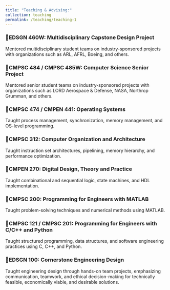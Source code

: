 ```yaml
---
title: "Teaching & Advising:"
collection: teaching
permalink: /teaching/teaching-1
---
```


### 📘EDSGN 460W: Multidisciplinary Capstone Design Project
Mentored multidisciplinary student teams on industry-sponsored projects with organizations such as ARL, AFRL, Boeing, and others.
### 📘CMPSC 484 / CMPSC 485W: Computer Science Senior Project
Mentored senior student teams on industry-sponsored projects with organizations such as LORD Aerospace & Defense, NASA, Northrop Grumman, and others.
### 📘CMPSC 474 / CMPEN 441: Operating Systems
Taught process management, synchronization, memory management, and OS-level programming.
### 📘CMPSC 312: Computer Organization and Architecture
Taught instruction set architectures, pipelining, memory hierarchy, and performance optimization.
### 📘CMPEN 270: Digital Design, Theory and Practice
Taught combinational and sequential logic, state machines, and HDL implementation.
### 📘CMPSC 200: Programming for Engineers with MATLAB
Taught problem-solving techniques and numerical methods using MATLAB.
### 📘CMPSC 121 / CMPSC 201: Programming for Engineers with C/C++ and Python
Taught structured programming, data structures, and software engineering practices using C, C++, and Python.
### 📘EDSGN 100: Cornerstone Engineering Design
Taught engineering design through hands-on team projects, emphasizing communication, teamwork, and ethical decision-making for technically feasible, economically viable, and desirable solutions.
